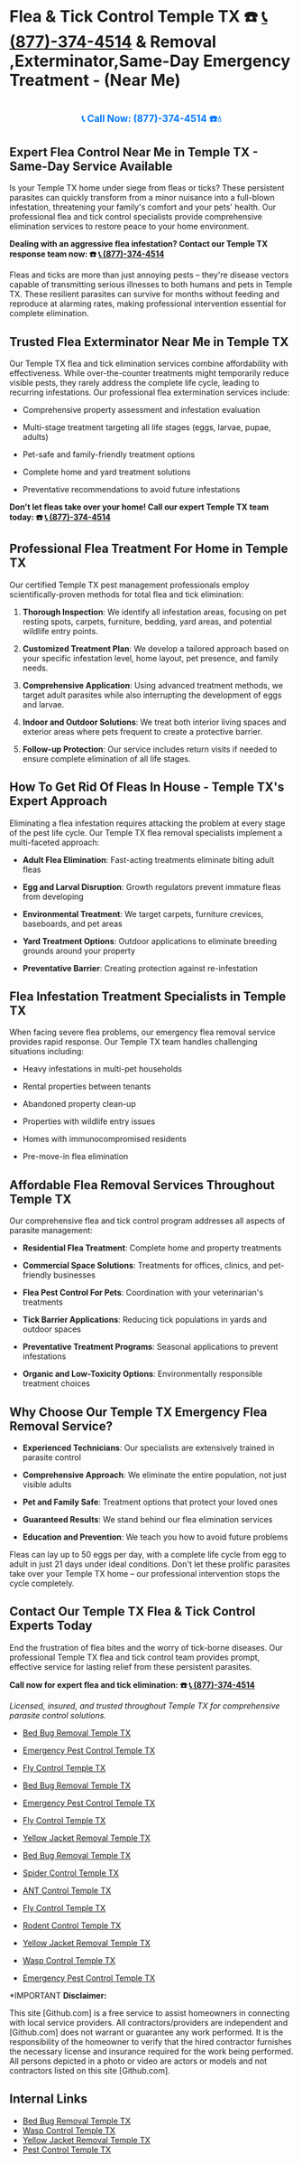 # Flea & Tick Control Temple TX ☎️ [📞 (877)-374-4514](https://pest-control-4514.netlify.app) & Removal ,Exterminator,Same-Day Emergency Treatment - (Near Me) 
# 

<p align="center" style="font-size: 1.2em; font-weight: bold; margin: 20px 0;">
  <a href="https://pest-control-4514.netlify.app" target="_blank" style="color: #007BFF; text-decoration: none;">📞 Call Now: (877)-374-4514 ☎️💧</a>
</p>

## Expert Flea Control Near Me in Temple TX - Same-Day Service Available

Is your Temple TX home under siege from fleas or ticks? These persistent parasites can quickly transform from a minor nuisance into a full-blown infestation, threatening your family's comfort and your pets' health. Our professional flea and tick control specialists provide comprehensive elimination services to restore peace to your home environment.

**Dealing with an aggressive flea infestation? Contact our Temple TX response team now: ☎️ [📞 (877)-374-4514](https://pest-control-4514.netlify.app)**

Fleas and ticks are more than just annoying pests – they're disease vectors capable of transmitting serious illnesses to both humans and pets in Temple TX. These resilient parasites can survive for months without feeding and reproduce at alarming rates, making professional intervention essential for complete elimination.

## Trusted Flea Exterminator Near Me in Temple TX

Our Temple TX flea and tick elimination services combine affordability with effectiveness. While over-the-counter treatments might temporarily reduce visible pests, they rarely address the complete life cycle, leading to recurring infestations. Our professional flea extermination services include:

- Comprehensive property assessment and infestation evaluation  

- Multi-stage treatment targeting all life stages (eggs, larvae, pupae, adults)  

- Pet-safe and family-friendly treatment options  

- Complete home and yard treatment solutions  

- Preventative recommendations to avoid future infestations  

**Don't let fleas take over your home! Call our expert Temple TX team today: ☎️ [📞 (877)-374-4514](https://pest-control-4514.netlify.app)**

## Professional Flea Treatment For Home in Temple TX

Our certified Temple TX pest management professionals employ scientifically-proven methods for total flea and tick elimination:

1. **Thorough Inspection**: We identify all infestation areas, focusing on pet resting spots, carpets, furniture, bedding, yard areas, and potential wildlife entry points.  

2. **Customized Treatment Plan**: We develop a tailored approach based on your specific infestation level, home layout, pet presence, and family needs.  

3. **Comprehensive Application**: Using advanced treatment methods, we target adult parasites while also interrupting the development of eggs and larvae.  

4. **Indoor and Outdoor Solutions**: We treat both interior living spaces and exterior areas where pets frequent to create a protective barrier.  

5. **Follow-up Protection**: Our service includes return visits if needed to ensure complete elimination of all life stages.  

## How To Get Rid Of Fleas In House - Temple TX's Expert Approach

Eliminating a flea infestation requires attacking the problem at every stage of the pest life cycle. Our Temple TX flea removal specialists implement a multi-faceted approach:

- **Adult Flea Elimination**: Fast-acting treatments eliminate biting adult fleas  

- **Egg and Larval Disruption**: Growth regulators prevent immature fleas from developing  

- **Environmental Treatment**: We target carpets, furniture crevices, baseboards, and pet areas  

- **Yard Treatment Options**: Outdoor applications to eliminate breeding grounds around your property  

- **Preventative Barrier**: Creating protection against re-infestation  

## Flea Infestation Treatment Specialists in Temple TX

When facing severe flea problems, our emergency flea removal service provides rapid response. Our Temple TX team handles challenging situations including:

- Heavy infestations in multi-pet households  

- Rental properties between tenants  

- Abandoned property clean-up  

- Properties with wildlife entry issues  

- Homes with immunocompromised residents  

- Pre-move-in flea elimination  

## Affordable Flea Removal Services Throughout Temple TX

Our comprehensive flea and tick control program addresses all aspects of parasite management:

- **Residential Flea Treatment**: Complete home and property treatments  

- **Commercial Space Solutions**: Treatments for offices, clinics, and pet-friendly businesses  

- **Flea Pest Control For Pets**: Coordination with your veterinarian's treatments  

- **Tick Barrier Applications**: Reducing tick populations in yards and outdoor spaces  

- **Preventative Treatment Programs**: Seasonal applications to prevent infestations  

- **Organic and Low-Toxicity Options**: Environmentally responsible treatment choices  

## Why Choose Our Temple TX Emergency Flea Removal Service?

- **Experienced Technicians**: Our specialists are extensively trained in parasite control  

- **Comprehensive Approach**: We eliminate the entire population, not just visible adults  

- **Pet and Family Safe**: Treatment options that protect your loved ones  

- **Guaranteed Results**: We stand behind our flea elimination services  

- **Education and Prevention**: We teach you how to avoid future problems  

Fleas can lay up to 50 eggs per day, with a complete life cycle from egg to adult in just 21 days under ideal conditions. Don't let these prolific parasites take over your Temple TX home – our professional intervention stops the cycle completely.

## Contact Our Temple TX Flea & Tick Control Experts Today

End the frustration of flea bites and the worry of tick-borne diseases. Our professional Temple TX flea and tick control team provides prompt, effective service for lasting relief from these persistent parasites.

**Call now for expert flea and tick elimination: ☎️ [📞 (877)-374-4514](https://pest-control-4514.netlify.app)**

*Licensed, insured, and trusted throughout Temple TX for comprehensive parasite control solutions.*


- [Bed Bug Removal Temple TX](https://github.com/allyoucaneatsushiin/plumbing-texas/blob/main/Bed-Bug-Removal-Temple-TX-877-374-4514-Exterminator-Same-Day-Emergency-Treatment-Near-Me.md)
- [Emergency Pest Control Temple TX](https://github.com/allyoucaneatsushiin/plumbing-texas/blob/main/Emergency-Pest-Control-Temple-TX-877-374-4514-24-7-Fast-Response-Near-Me.md)
- [Fly Control Temple TX](https://github.com/allyoucaneatsushiin/plumbing-texas/blob/main/Fly-Control-Temple-TX-877-374-4514-Prevention-Same-Day-Emergency-Treatment-Near-Me.md)


- [Bed Bug Removal Temple TX](https://github.com/allyoucaneatsushiin/plumbing-texas/blob/main/Bed-Bug-Removal-Temple-TX-877-374-4514-Exterminator-Same-Day-Emergency-Treatment-Near-Me.md)
- [Emergency Pest Control Temple TX](https://github.com/allyoucaneatsushiin/plumbing-texas/blob/main/Emergency-Pest-Control-Temple-TX-877-374-4514-24-7-Fast-Response-Near-Me.md)
- [Fly Control Temple TX](https://github.com/allyoucaneatsushiin/plumbing-texas/blob/main/Fly-Control-Temple-TX-877-374-4514-Prevention-Same-Day-Emergency-Treatment-Near-Me.md)


- [Yellow Jacket Removal Temple TX](https://github.com/allyoucaneatsushiin/plumbing-texas/blob/main/Yellow-Jacket-Removal-Temple-TX-877-374-4514-Exterminator-Same-Day-Emergency-Treatment-Near-Me.md)
- [Bed Bug Removal Temple TX](https://github.com/allyoucaneatsushiin/plumbing-texas/blob/main/Bed-Bug-Removal-Temple-TX-877-374-4514-Exterminator-Same-Day-Emergency-Treatment-Near-Me.md)
- [Spider Control Temple TX](https://github.com/allyoucaneatsushiin/plumbing-texas/blob/main/Spider-Control-Temple-TX-877-374-4514-Removal-Exterminator-Same-Day-Emergency-Treatment-Near-Me.md)


- [ANT Control Temple TX](https://github.com/allyoucaneatsushiin/plumbing-texas/blob/main/ANT-Control-Temple-TX-877-374-4514-Prevention-Extermination-Same-Day-Emergency-Treatment-Near-Me.md)
- [Fly Control Temple TX](https://github.com/allyoucaneatsushiin/plumbing-texas/blob/main/Fly-Control-Temple-TX-877-374-4514-Prevention-Same-Day-Emergency-Treatment-Near-Me.md)
- [Rodent Control Temple TX](https://github.com/allyoucaneatsushiin/plumbing-texas/blob/main/Rodent-Control-Temple-TX-877-374-4514-Rat-Removal-Exterminator-Same-Day-Emergency-Treatment-Near-Me.md)


- [Yellow Jacket Removal Temple TX](https://github.com/allyoucaneatsushiin/plumbing-texas/blob/main/Yellow-Jacket-Removal-Temple-TX-877-374-4514-Exterminator-Same-Day-Emergency-Treatment-Near-Me.md)
- [Wasp Control Temple TX](https://github.com/allyoucaneatsushiin/plumbing-texas/blob/main/Wasp-Control-Temple-TX-877-374-4514-Removal-Exterminator-Same-Day-Emergency-Treatment-Near-Me.md)
- [Emergency Pest Control Temple TX](https://github.com/allyoucaneatsushiin/plumbing-texas/blob/main/Emergency-Pest-Control-Temple-TX-877-374-4514-24-7-Fast-Response-Near-Me.md)


*IMPORTANT **Disclaimer:**  

This site [Github.com] is a free service to assist homeowners in connecting with local service providers. All contractors/providers are independent and [Github.com] does not warrant or guarantee any work performed. It is the responsibility of the homeowner to verify that the hired contractor furnishes the necessary license and insurance required for the work being performed. All persons depicted in a photo or video are actors or models and not contractors listed on this site [Github.com].


## Internal Links
- [Bed Bug Removal Temple TX](https://github.com/allyoucaneatsushiin/plumbing-texas/blob/main/Bed-Bug-Removal-Temple-TX-877-374-4514-Exterminator-Same-Day-Emergency-Treatment-Near-Me.md)
- [Wasp Control Temple TX](https://github.com/allyoucaneatsushiin/plumbing-texas/blob/main/Wasp-Control-Temple-TX-877-374-4514-Removal-Exterminator-Same-Day-Emergency-Treatment-Near-Me.md)
- [Yellow Jacket Removal Temple TX](https://github.com/allyoucaneatsushiin/plumbing-texas/blob/main/Yellow-Jacket-Removal-Temple-TX-877-374-4514-Exterminator-Same-Day-Emergency-Treatment-Near-Me.md)
- [Pest Control Temple TX](https://github.com/allyoucaneatsushiin/plumbing-texas/blob/main/Pest-Control-Temple-TX-877-374-4514-Exterminator-Same-Day-Emergency-Treatment-Near-Me.md)
